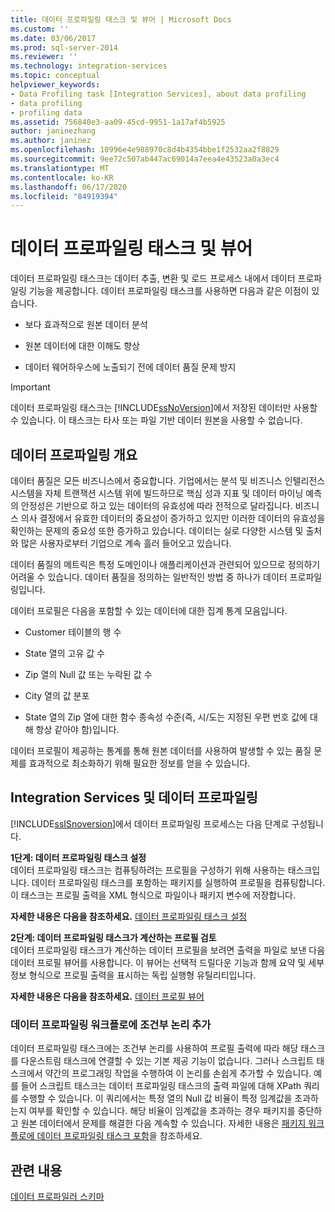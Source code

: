 ```yaml
---
title: 데이터 프로파일링 태스크 및 뷰어 | Microsoft Docs
ms.custom: ''
ms.date: 03/06/2017
ms.prod: sql-server-2014
ms.reviewer: ''
ms.technology: integration-services
ms.topic: conceptual
helpviewer_keywords:
- Data Profiling task [Integration Services], about data profiling
- data profiling
- profiling data
ms.assetid: 756840e3-aa09-45cd-9951-1a17af4b5925
author: janinezhang
ms.author: janinez
ms.openlocfilehash: 10996e4e988970c8d4b4354bbe1f2532aa2f8829
ms.sourcegitcommit: 9ee72c507ab447ac69014a7eea4e43523a0a3ec4
ms.translationtype: MT
ms.contentlocale: ko-KR
ms.lasthandoff: 06/17/2020
ms.locfileid: "84919394"
---
```

# <a name="data-profiling-task-and-viewer"></a>데이터 프로파일링 태스크 및 뷰어
  데이터 프로파일링 태스크는 데이터 추출, 변환 및 로드 프로세스 내에서 데이터 프로파일링 기능을 제공합니다. 데이터 프로파일링 태스크를 사용하면 다음과 같은 이점이 있습니다.  
  
-   보다 효과적으로 원본 데이터 분석  
  
-   원본 데이터에 대한 이해도 향상  
  
-   데이터 웨어하우스에 노출되기 전에 데이터 품질 문제 방지  
  
> [!IMPORTANT]  
>  데이터 프로파일링 태스크는 [!INCLUDE[ssNoVersion](../../includes/ssnoversion-md.md)]에서 저장된 데이터만 사용할 수 있습니다. 이 태스크는 타사 또는 파일 기반 데이터 원본을 사용할 수 없습니다.  
  
## <a name="data-profiling-overview"></a>데이터 프로파일링 개요  
 데이터 품질은 모든 비즈니스에서 중요합니다. 기업에서는 분석 및 비즈니스 인텔리전스 시스템을 자체 트랜잭션 시스템 위에 빌드하므로 핵심 성과 지표 및 데이터 마이닝 예측의 안정성은 기반으로 하고 있는 데이터의 유효성에 따라 전적으로 달라집니다. 비즈니스 의사 결정에서 유효한 데이터의 중요성이 증가하고 있지만 이러한 데이터의 유효성을 확인하는 문제의 중요성 또한 증가하고 있습니다. 데이터는 실로 다양한 시스템 및 출처와 많은 사용자로부터 기업으로 계속 흘러 들어오고 있습니다.  
  
 데이터 품질의 메트릭은 특정 도메인이나 애플리케이션과 관련되어 있으므로 정의하기 어려울 수 있습니다. 데이터 품질을 정의하는 일반적인 방법 중 하나가 데이터 프로파일링입니다.  
  
 데이터 프로필은 다음을 포함할 수 있는 데이터에 대한 집계 통계 모음입니다.  
  
-   Customer 테이블의 행 수  
  
-   State 열의 고유 값 수  
  
-   Zip 열의 Null 값 또는 누락된 값 수  
  
-   City 열의 값 분포  
  
-   State 열의 Zip 열에 대한 함수 종속성 수준(즉, 시/도는 지정된 우편 번호 값에 대해 항상 같아야 함)입니다.  
  
 데이터 프로필이 제공하는 통계를 통해 원본 데이터를 사용하여 발생할 수 있는 품질 문제를 효과적으로 최소화하기 위해 필요한 정보를 얻을 수 있습니다.  
  
## <a name="integration-services-and-data-profiling"></a>Integration Services 및 데이터 프로파일링  
 [!INCLUDE[ssISnoversion](../../includes/ssisnoversion-md.md)]에서 데이터 프로파일링 프로세스는 다음 단계로 구성됩니다.  
  
 **1단계: 데이터 프로파일링 태스크 설정**  
 데이터 프로파일링 태스크는 컴퓨팅하려는 프로필을 구성하기 위해 사용하는 태스크입니다. 데이터 프로파일링 태스크를 포함하는 패키지를 실행하여 프로필을 컴퓨팅합니다. 이 태스크는 프로필 출력을 XML 형식으로 파일이나 패키지 변수에 저장합니다.  
  
 **자세한 내용은 다음을 참조하세요.** [데이터 프로파일링 태스크 설정](data-profiling-task.md)  
  
 **2단계: 데이터 프로파일링 태스크가 계산하는 프로필 검토**  
 데이터 프로파일링 태스크가 계산하는 데이터 프로필을 보려면 출력을 파일로 보낸 다음 데이터 프로필 뷰어를 사용합니다. 이 뷰어는 선택적 드릴다운 기능과 함께 요약 및 세부 정보 형식으로 프로필 출력을 표시하는 독립 실행형 유틸리티입니다.  
  
 **자세한 내용은 다음을 참조하세요.** [데이터 프로필 뷰어](data-profile-viewer.md)  
  
### <a name="addition-of-conditional-logic-to-the-data-profiling-workflow"></a>데이터 프로파일링 워크플로에 조건부 논리 추가  
 데이터 프로파일링 태스크에는 조건부 논리를 사용하여 프로필 출력에 따라 해당 태스크를 다운스트림 태스크에 연결할 수 있는 기본 제공 기능이 없습니다. 그러나 스크립트 태스크에서 약간의 프로그래밍 작업을 수행하여 이 논리를 손쉽게 추가할 수 있습니다. 예를 들어 스크립트 태스크는 데이터 프로파일링 태스크의 출력 파일에 대해 XPath 쿼리를 수행할 수 있습니다. 이 쿼리에서는 특정 열의 Null 값 비율이 특정 임계값을 초과하는지 여부를 확인할 수 있습니다. 해당 비율이 임계값을 초과하는 경우 패키지를 중단하고 원본 데이터에서 문제를 해결한 다음 계속할 수 있습니다. 자세한 내용은 [패키지 워크플로에 데이터 프로파일링 태스크 포함](incorporate-a-data-profiling-task-in-package-workflow.md)을 참조하세요.  
  
## <a name="related-content"></a>관련 내용  
 [데이터 프로파일러 스키마](https://go.microsoft.com/fwlink/?LinkId=251524)  
  
  
